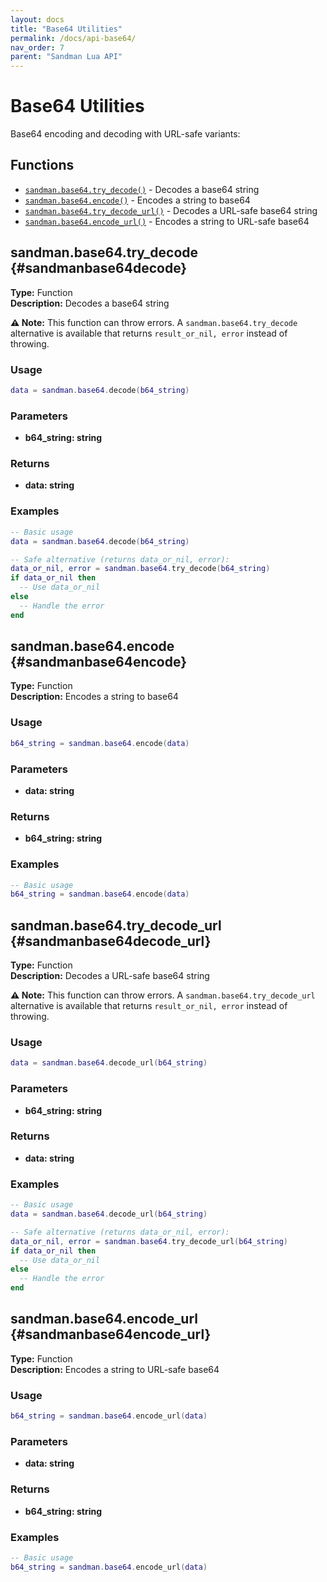 ```yaml
---
layout: docs
title: "Base64 Utilities"
permalink: /docs/api-base64/
nav_order: 7
parent: "Sandman Lua API"
---
```


# Base64 Utilities

Base64 encoding and decoding with URL-safe variants:

## Functions

- [`sandman.base64.try_decode()`](#sandmanbase64decode) - Decodes a base64 string
- [`sandman.base64.encode()`](#sandmanbase64encode) - Encodes a string to base64
- [`sandman.base64.try_decode_url()`](#sandmanbase64decode_url) - Decodes a URL-safe base64 string
- [`sandman.base64.encode_url()`](#sandmanbase64encode_url) - Encodes a string to URL-safe base64


## sandman.base64.try_decode {#sandmanbase64decode}

**Type:** Function  
**Description:** Decodes a base64 string

**⚠️ Note:** This function can throw errors. A `sandman.base64.try_decode` alternative is available that returns `result_or_nil, error` instead of throwing.

### Usage

```lua
data = sandman.base64.decode(b64_string)
```

### Parameters

- **b64_string: string**

### Returns

- **data: string**

### Examples

```lua
-- Basic usage
data = sandman.base64.decode(b64_string)

-- Safe alternative (returns data_or_nil, error):
data_or_nil, error = sandman.base64.try_decode(b64_string)
if data_or_nil then
  -- Use data_or_nil
else
  -- Handle the error
end
```


## sandman.base64.encode {#sandmanbase64encode}

**Type:** Function  
**Description:** Encodes a string to base64

### Usage

```lua
b64_string = sandman.base64.encode(data)
```

### Parameters

- **data: string**

### Returns

- **b64_string: string**

### Examples

```lua
-- Basic usage
b64_string = sandman.base64.encode(data)
```


## sandman.base64.try_decode_url {#sandmanbase64decode_url}

**Type:** Function  
**Description:** Decodes a URL-safe base64 string

**⚠️ Note:** This function can throw errors. A `sandman.base64.try_decode_url` alternative is available that returns `result_or_nil, error` instead of throwing.

### Usage

```lua
data = sandman.base64.decode_url(b64_string)
```

### Parameters

- **b64_string: string**

### Returns

- **data: string**

### Examples

```lua
-- Basic usage
data = sandman.base64.decode_url(b64_string)

-- Safe alternative (returns data_or_nil, error):
data_or_nil, error = sandman.base64.try_decode_url(b64_string)
if data_or_nil then
  -- Use data_or_nil
else
  -- Handle the error
end
```


## sandman.base64.encode_url {#sandmanbase64encode_url}

**Type:** Function  
**Description:** Encodes a string to URL-safe base64

### Usage

```lua
b64_string = sandman.base64.encode_url(data)
```

### Parameters

- **data: string**

### Returns

- **b64_string: string**

### Examples

```lua
-- Basic usage
b64_string = sandman.base64.encode_url(data)
```

